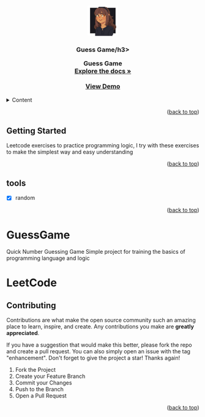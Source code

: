 


<a name="readme-top"></a>






<!-- PROJECT LOGO -->
<br />
<div align="center">
  <a href="https://github.com/Dizziolica/GuessGame">
    <img src="/dizziolica.jpg" alt="Logo" width="80" height="80">
  </a>

  <h3 align="center">Guess Game/h3>

  <p align="center">
   Guess Game
    <br />
    <a href="https://github.com/Dizziolica/GuessGame"><strong>Explore the docs »</strong></a>
    <br />
    <br />
    <a href=""https://github.com/Dizziolica/GuessGame>View Demo</a>
    
   
  </p>
</div>



<!-- TABLE OF CONTENTS -->
<details>
  <summary>Content</summary>
  <ol>
    <li>
      <a href="#about-the-project">About The Project</a>
      <ul>
        <li><a href="#built-with">Built With</a></li>
      </ul>
    </li>
    <li>
      <a href="https://github.com/Dizziolica/GuessGame/blob/main/guess.py">Getting Started</a>
      <ul>
        <li><a href="#prerequisites">Prerequisites</a></li>
        <li><a href="#installation">Installation</a></li>
      </ul>
    </li>
    <li><a href="#usage">Usage</a></li>
    <li><a href="#tools">Roadmap</a></li>
    <li><a href="#contributing">Contributing</a></li>
    <li><a href="#license">License</a></li>
    <li><a href="#contact">Contact</a></li>
    <li><a href="#acknowledgments">Acknowledgments</a></li>
  </ol>
</details>





<p align="right">(<a href="#readme-top">back to top</a>)</p>





<!-- GETTING STARTED -->
## Getting Started

Leetcode exercises to practice programming logic,
I try with these exercises to make the simplest way and easy understanding

<p align="right">(<a href="#readme-top">back to top</a>)</p>



<!-- TOOLS -->
## tools

- [x] random

    



<p align="right">(<a href="#readme-top">back to top</a>)</p>

# GuessGame
Quick Number Guessing Game
Simple project for training the basics of programming language and logic
# LeetCode


<!-- CONTRIBUTING -->
## Contributing

Contributions are what make the open source community such an amazing place to learn, inspire, and create. Any contributions you make are **greatly appreciated**.

If you have a suggestion that would make this better, please fork the repo and create a pull request. You can also simply open an issue with the tag "enhancement".
Don't forget to give the project a star! Thanks again!

1. Fork the Project
2. Create your Feature Branch 
3. Commit your Changes 
4. Push to the Branch 
5. Open a Pull Request

<p align="right">(<a href="#readme-top">back to top</a>)</p>

